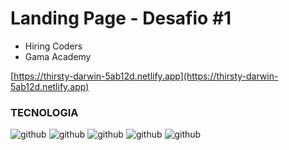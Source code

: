 # Landing Page - Desafio #1
- Hiring Coders
- Gama Academy

[https://thirsty-darwin-5ab12d.netlify.app](https://thirsty-darwin-5ab12d.netlify.app)

 ### TECNOLOGIA
 ![github](https://img.shields.io/badge/HTML5-E34F26?style=for-the-badge&logo=html5&logoColor=white) 
 ![github](https://img.shields.io/badge/css3-1572B6?style=for-the-badge&logo=css3&logoColor=white) 
 ![github](https://img.shields.io/badge/Javascript-F7DF1E?style=for-the-badge&logo=javascript&logoColor=white)
 ![github](https://img.shields.io/badge/GITHUB-000000?style=for-the-badge&logo=github&logoColor=white)
 ![github](https://img.shields.io/badge/VSCODE-0076C6?style=for-the-badge&logo=visualstudiocode&logoColor=white)